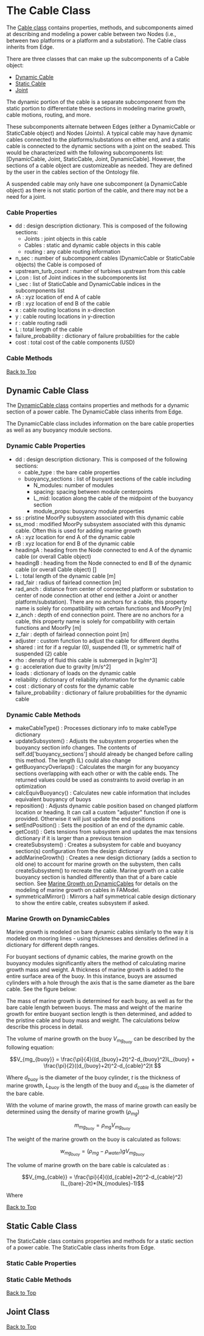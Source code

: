 # The Cable Class

The [Cable class](./cable.py) contains properties, methods, and subcomponents aimed at describing and modeling a power cable between two Nodes (i.e., between two platforms or a platform and a substation). The Cable class inherits from Edge.

There are three classes that can make up the subcomponents of a Cable object:
- [Dynamic Cable](#dynamic-cable-class)
- [Static Cable](#static-cable-class)
- [Joint](#joint-class)

The dynamic portion of the cable is a separate subcomponent from the static portion to differentiate these sections in modeling marine growth, cable motions, routing, and more.

These subcomponents alternate between Edges (either a DynamicCable or StaticCable object) and Nodes (Joints). A typical cable may have dynamic cables connected to the platforms/substations on either end, and a static cable is connected to the dynamic sections with a joint on the seabed. This would be characterized with the following subcomponents list: 
[DynamicCable, Joint, StaticCable, Joint, DynamicCable]. However, the sections of a cable object are customizeable as needed. They are defined by the user in the cables section of the Ontology file.

 A suspended cable may only have one subcomponent (a DynamicCable object) as there is not static portion of the cable, and there may not be a need for a joint.

### Cable Properties

- dd
: design description dictionary. This is composed of the following sections:
    - Joints : joint objects  in this cable
    - Cables : static and dynamic cable objects in this cable
    - routing : any cable routing information
- n_sec
: number of subcomponent cables (DynamicCable or StaticCable objects) the Cable is composed of
- upstream_turb_count
: number of turbines upstream from this cable
- i_con
: list of Joint indices in the subcomponents list
- i_sec
: list of StaticCable and DynamicCable indices in the subcomponents list
- rA 
: xyz location of end A of cable
- rB
: xyz location of end B of the cable
- x
: cable routing locations in x-direction
- y
: cable routing locations in y-direction
- r
: cable routing radii
- L
: total length of the cable
- failure_probability
: dictionary of failure probabilities for the cable
- cost
: total cost of the cable components (USD)




### Cable Methods

[Back to Top](#the-cable-class)
## Dynamic Cable Class

The [DynamicCable class](./dynamic_cable.py) contains properties and methods for a dynamic section of a power cable. The DynamicCable class inherits from Edge.

The DynamicCable class includes information on the bare cable properties as well as any buoyancy module sections.

### Dynamic Cable Properties

- dd
: design description dictionary. This is composed of the following sections:
    - cable_type : the bare cable properties
    - buoyancy_sections : list of buoyant sections of the cable including
        - N_modules: number of modules
        - spacing: spacing between module centerpoints
        - L_mid: location along the cable of the midpoint of the buoyancy section
        - module_props: buoyancy module properties
- ss
: pristine MoorPy subsystem associated with this dynamic cable
- ss_mod
: modified MoorPy subsystem associated with this dynamic cable. 
Often this is used for adding marine growth
- rA
: xyz location for end A of the dynamic cable
- rB
: xyz location for end B of the dynamic cable
- headingA
: heading from the Node connected to end A of the dynamic cable (or overall Cable object)
- headingB
: heading from the Node connected to end B of the dynamic cable (or overall Cable object) []
- L
: total length of the dynamic cable [m]
- rad_fair
: radius of fairlead connection [m]
- rad_anch
: distance from center of connected platform or substation to center of node connection at other end (either a Joint or another platform/substation). There are no anchors for a cable, this property name is solely for compatibility with certain functions and MoorPy [m]
- z_anch
: depth of end connection point. There are no anchors for a cable, this property name is solely for compatibility with certain functions and MoorPy [m]
- z_fair
: depth of fairlead connection point [m]
- adjuster
: custom function to adjust the cable for different depths
- shared
: int for if a regular (0), suspended (1), or symmetric half of suspended (2) cable
- rho
: density of fluid this cable is submerged in [kg/m^3]
- g
: acceleration due to gravity [m/s^2]
- loads
: dictionary of loads on the dynamic cable
- reliability
: dictionary of reliability information for the dynamic cable
- cost
: dictionary of costs for the dynamic cable
- failure_probability
: dictionary of failure probabilities for the dynamic cable



### Dynamic Cable Methods

 - makeCableType()
 : Processes dictionary info to make cableType dictionary
 - updateSubsystem()
 : Adjusts the subsystem properties when the buoyancy section info changes.
 The contents of self.dd['buoyancy_sections'] should already be changed before
 calling this method. The length (L) could also change
 - getBuoyancyOverlaps()
 : Calculates the margin for any buoyancy sections overlapping with
 each other or with the cable ends. The returned values could be used
 as constraints to avoid overlap in an optimization
 - calcEquivBuoyancy()
 : Calculates new cable information that includes equivalent buoyancy of buoys
 - reposition()
 : Adjusts dynamic cable position based on changed platform location or
 heading. It can call a custom "adjuster" function if one is
 provided. Otherwise it will just update the end positions
 - setEndPosition()
 : Sets the position of an end of the dynamic cable.
 - getCost()
 : Gets tensions from subsystem and updates the max tensions dictionary if it is larger than a previous tension
 - createSubsystem()
 : Creates a subsystem for cable and buoyancy section(s) configuration from the design dictionary
 - addMarineGrowth()
 : Creates a new design dictionary (adds a section to old one) to account for marine growth on the subystem, then calls createSubsystem() to recreate the cable. Marine growth on a cable buoyancy section is handled differently than that of a bare cable section. See [Marine Growth on DynamicCables](#marine-growth-on-dynamiccables) for details on the modeling of marine growth on cables in FAModel.
 - symmetricalMirror()
 : Mirrors a half symmetrical cable design dictionary to show the entire cable, creates subsystem if asked.

### Marine Growth on DynamicCables
Marine growth is modeled on bare dynamic cables similarly to the way it is modeled on mooring lines - using thicknesses and densities defined in a dictionary for different depth ranges. 

For buoyant sections of dynamic cables, the marine growth on the buoyancy modules significantly alters the method of calculating marine growth mass and weight. A thickness of marine growth is added to the entire surface area of the buoy. In this instance, buoys are assumed cylinders with a hole through the axis that is the same diameter as the bare cable. See the figure below:


The mass of marine growth is determined for each buoy, as well as for the bare cable length between buoys. The mass and weight of the marine growth for entire buoyant section length is then determined, and added to the pristine cable and buoy mass and weight. The calculations below describe this process in detail.

The volume of marine growth on the buoy $V_{mg_{buoy}}$ can be described by the following equation:

```math
V_{mg_{buoy}} = \frac{\pi}{4}((d_{buoy}+2t)^2-d_{buoy}^2)L_{buoy} + \frac{\pi}{2}((d_{buoy}+2t)^2-d_{cable}^2)t

```
Where $d_{buoy}$ is the diameter of the buoy cylinder, $t$ is the thickness of marine growth, $L_{buoy}$ is the length of the buoy and $d_{cable}$ is the diameter of the bare cable.

With the volume of marine growth, the mass of marine growth can easily be determined using the density of marine growth ($\rho_{mg}$)
```math
m_{mg_{buoy}} = \rho_{mg}V_{mg_{buoy}}

```
The weight of the marine growth on the buoy is calculated as follows:
```math
w_{mg_{buoy}} = (\rho_{mg}-\rho_{water})gV_{mg_{buoy}}
```
The volume of marine growth on the bare cable is calculated as :
```math
V_{mg_{cable}} = \frac{\pi}{4}((d_{cable}+2t)^2-d_{cable}^2)(L_{bare}-2t)*(N_{modules}-1)
```
Where 

[Back to Top](#the-cable-class)


## Static Cable Class

The StaticCable class contains properties and methods for a static section of a power cable. The StaticCable class inherits from Edge.

### Static Cable Properties

### Static Cable Methods

[Back to Top](#the-cable-class)
## Joint Class

[Back to Top](#the-cable-class)
